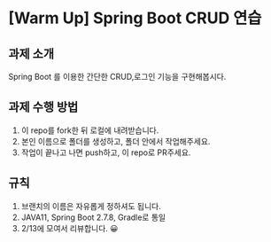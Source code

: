 # [Warm Up] Spring Boot CRUD 연습

## 과제 소개 
Spring Boot 를 이용한 간단한 CRUD,로그인 기능을 구현해봅시다.

## 과제 수행 방법
1. 이 repo를 fork한 뒤 로컬에 내려받습니다.
2. 본인 이름으로 폴더를 생성하고, 폴더 안에서 작업해주세요.
3. 작업이 끝나고 나면 push하고, 이 repo로 PR주세요.

## 규칙
1. 브랜치의 이름은 자유롭게 정하셔도 됩니다.
2. JAVA11, Spring Boot 2.7.8, Gradle로 통일
3. 2/13에 모여서 리뷰합니다. 😀
